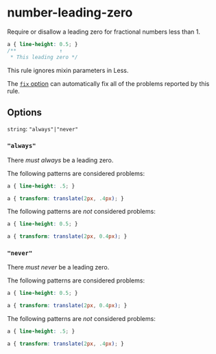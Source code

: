 # number-leading-zero

Require or disallow a leading zero for fractional numbers less than 1.

```css
a { line-height: 0.5; }
/**              ↑
 * This leading zero */
```

This rule ignores mixin parameters in Less.

The [`fix` option](https://stylelint.io/user-guide/options#fix) can automatically fix all of the problems reported by this rule.

## Options

`string`: `"always"|"never"`

### `"always"`

There _must always_ be a leading zero.

The following patterns are considered problems:

```css
a { line-height: .5; }
```

```css
a { transform: translate(2px, .4px); }
```

The following patterns are _not_ considered problems:

```css
a { line-height: 0.5; }
```

```css
a { transform: translate(2px, 0.4px); }
```

### `"never"`

There _must never_ be a leading zero.

The following patterns are considered problems:

```css
a { line-height: 0.5; }
```

```css
a { transform: translate(2px, 0.4px); }
```

The following patterns are _not_ considered problems:

```css
a { line-height: .5; }
```

```css
a { transform: translate(2px, .4px); }
```
